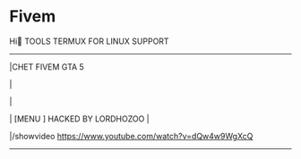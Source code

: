 # Fivem
Hi👸 TOOLS TERMUX FOR LINUX SUPPORT 

_____________________________________________________

|CHET FIVEM GTA 5

|

|

|         [MENU ] HACKED BY LORDHOZOO
|

|/showvideo https://www.youtube.com/watch?v=dQw4w9WgXcQ
_____________________________________________________
